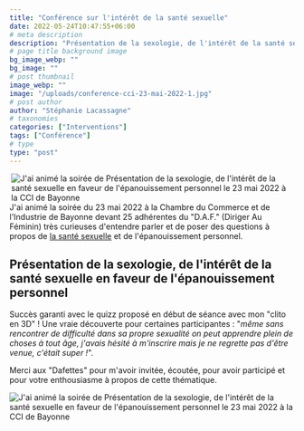 ```yaml
---
title: "Conférence sur l'intérêt de la santé sexuelle"
date: 2022-05-24T10:47:55+06:00
# meta description
description: "Présentation de la sexologie, de l'intérêt de la santé sexuelle en faveur de l'épanouissement personnel le 23 mai 2022 à la CCI de Bayonne"
# page title background image
bg_image_webp: ""
bg_image: ""
# post thumbnail
image_webp: ""
image: "/uploads/conference-cci-23-mai-2022-1.jpg"
# post author
author: "Stéphanie Lacassagne"
# taxonomies
categories: ["Interventions"]
tags: ["Conférence"]
# type
type: "post"
---
```


<img src="/uploads/conference-cci-23-mai-2022-1.jpg" class="img-fluid" alt="J'ai animé la soirée de Présentation de la sexologie, de l'intérêt de la santé sexuelle en faveur de l'épanouissement personnel le 23 mai 2022 à la CCI de Bayonne" align="right" style="float:center;" data-aos="fade-up" loading="lazy" decoding="async" max-width="50%" height="auto">

J'ai animé la soirée du 23 mai 2022 à la Chambre du Commerce et de l'Industrie de Bayonne devant 25 adhérentes du "D.A.F." (Diriger Au Féminin) très curieuses d'entendre parler et de poser des questions à propos de [la santé sexuelle](https://stephanie-lacassagne.fr/sexologie/) et de l'épanouissement personnel.

## Présentation de la sexologie, de l'intérêt de la santé sexuelle en faveur de l'épanouissement personnel

Succès garanti avec le quizz proposé en début de séance avec mon "clito en 3D" ! Une vraie découverte pour certaines participantes : "_même sans rencontrer de difficulté dans sa propre sexualité on peut apprendre plein de choses à tout âge, j'avais hésité à m'inscrire mais je ne regrette pas d'être venue, c'était super !_".

Merci aux "Dafettes" pour m'avoir invitée, écoutée, pour avoir participé et pour votre enthousiasme à propos de cette thématique. 

<img src="/uploads/conference-cci-23-mai-2022-2.jpg" class="img-fluid" alt="J'ai animé la soirée de Présentation de la sexologie, de l'intérêt de la santé sexuelle en faveur de l'épanouissement personnel le 23 mai 2022 à la CCI de Bayonne" style="float:center;" data-aos="fade-up" loading="lazy" decoding="async">
